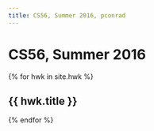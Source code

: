 ```yaml
---
title: CS56, Summer 2016, pconrad
---
```


# CS56, Summer 2016

{% for hwk in site.hwk %}
  <h2>{{ hwk.title }}</h2>
{% endfor %}
